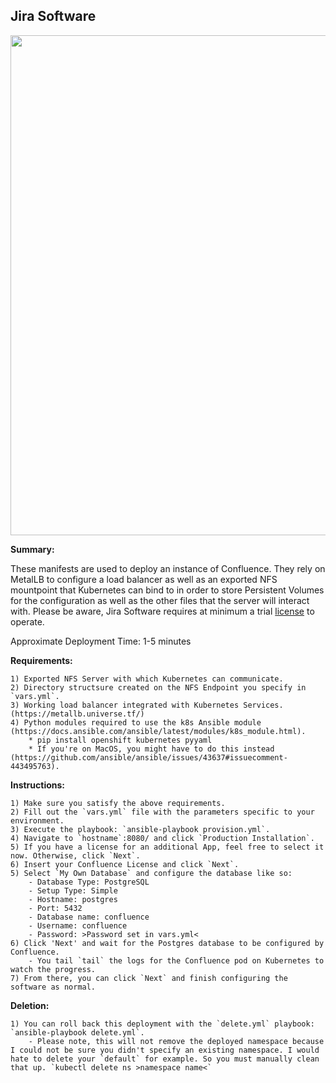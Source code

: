 ## Jira Software 

<p align="center">
  <img src="https://raw.githubusercontent.com/zimmertr/Kubernetes-Manifests/master/Confluence/screenshot.png" width="800">
</p>

**Summary:**

These manifests are used to deploy an instance of Confluence. They rely on MetalLB to configure a load balancer as well as an exported NFS mountpoint that Kubernetes can bind to in order to store Persistent Volumes for the configuration as well as the other files that the server will interact with. Please be aware, Jira Software requires at minimum a trial [license](https://www.atlassian.com/software/confluence/pricing?tab=self-managed) to operate. 

Approximate Deployment Time: 1-5 minutes

**Requirements:**  

    1) Exported NFS Server with which Kubernetes can communicate.  
    2) Directory structsure created on the NFS Endpoint you specify in `vars.yml`.
    3) Working load balancer integrated with Kubernetes Services. (https://metallb.universe.tf/)  
    4) Python modules required to use the k8s Ansible module (https://docs.ansible.com/ansible/latest/modules/k8s_module.html).    
        * pip install openshift kubernetes pyyaml 
        * If you're on MacOS, you might have to do this instead (https://github.com/ansible/ansible/issues/43637#issuecomment-443495763).

**Instructions:**  

    1) Make sure you satisfy the above requirements.   
    2) Fill out the `vars.yml` file with the parameters specific to your environment.  
    3) Execute the playbook: `ansible-playbook provision.yml`.  
    4) Navigate to `hostname`:8080/ and click `Production Installation`.
    5) If you have a license for an additional App, feel free to select it now. Otherwise, click `Next`.
    6) Insert your Confluence License and click `Next`.
    5) Select `My Own Database` and configure the database like so:
        - Database Type: PostgreSQL
        - Setup Type: Simple
        - Hostname: postgres
        - Port: 5432
        - Database name: confluence
        - Username: confluence
        - Password: >Password set in vars.yml<
    6) Click 'Next' and wait for the Postgres database to be configured by Confluence.
        - You tail `tail` the logs for the Confluence pod on Kubernetes to watch the progress.
    7) From there, you can click `Next` and finish configuring the software as normal.

**Deletion:**  

    1) You can roll back this deployment with the `delete.yml` playbook: `ansible-playbook delete.yml`.
        - Please note, this will not remove the deployed namespace because I could not be sure you didn't specify an existing namespace. I would hate to delete your `default` for example. So you must manually clean that up. `kubectl delete ns >namespace name<`
